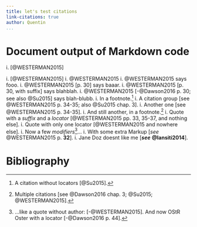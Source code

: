 ```yaml
---
title: let's test citations
link-citations: true
author: Quentin
...
```



# Document output of Markdown code

i.  [@WESTERMAN2015]

i.  [@WESTERMAN2015]
i.  @WESTERMAN2015
i.  @WESTERMAN2015 says fooo.
i.  @WESTERMAN2015 [p. 30] says baaar.
i.  @WESTERMAN2015 [p. 30, with suffix] says blahblah.
i.  @WESTERMAN2015 [-@Dawson2016 p. 30; see also @Su2015] says blah-blubb.
i.  In a footnote.[^1]
i.  A citation group [see  @WESTERMAN2015 p. 34-35; also @Su2015 chap. 3].
i.  Another one [see @WESTERMAN2015 p. 34-35].
i.  And still another, in a footnote.[^2]
i.  Quote with a *suffix* and a *locator* [@WESTERMAN2015 pp. 33, 35-37, and nothing else].
i.  Quote with only one locator [@WESTERMAN2015 and nowhere else].
i.  Now a few *modifiers*[^3]...
i.  With some extra Markup [*see* @WESTERMAN2015 p. **32**].
i.  Jane Doz doesnt like me [***see*** **@Iansiti2014**].

[^1]: A citation without locators [@Su2015].

[^2]: Multiple citations [see @Dawson2016 chap. 3; @Su2015; @WESTERMAN2015].

[^3]: ...like a quote without author: [-@WESTERMAN2015]. And now OStR Oster with a locator [-@Dawson2016 p. 44].


# Bibliography
